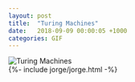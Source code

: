 ```yaml
---
layout: post
title:  "Turing Machines"
date:   2018-09-09 00:00:05 +1000
categories: GIF
---
```


![Turing Machines](/assets/images/gifs/turing-machines.gif "Turing Machines")
<br>
{%- include jorge/jorge.html -%}